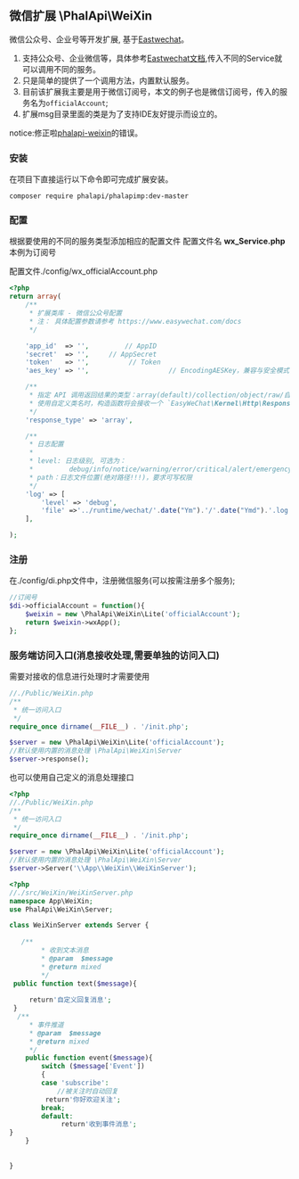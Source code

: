 ## 微信扩展 \PhalApi\WeiXin

微信公众号、企业号等开发扩展, 基于[Eastwechat](https://www.easywechat.com)。

1. 支持公众号、企业微信等，具体参考[Eastwechat文档](https://www.easywechat.com/docs),传入不同的Service就可以调用不同的服务。
2. 只是简单的提供了一个调用方法，内置默认服务。
3. 目前该扩展我主要是用于微信订阅号，本文的例子也是微信订阅号，传入的服务名为`officialAccount`;
4. 扩展msg目录里面的类是为了支持IDE友好提示而设立的。

notice:修正啦[phalapi-weixin](https://github.com/chenall/phalapi-weixin)的错误。

### 安装

在项目下直接运行以下命令即可完成扩展安装。

```
composer require phalapi/phalapimp:dev-master
```

### 配置

根据要使用的不同的服务类型添加相应的配置文件 配置文件名 **wx_Service.php**
本例为订阅号

配置文件./config/wx_officialAccount.php
```php
<?php
return array(
    /**
     * 扩展类库 - 微信公众号配置
     * 注： 具体配置参数请参考 https://www.easywechat.com/docs
     */

    'app_id'  => '',         // AppID
    'secret'  => '',     // AppSecret
    'token'   => '',          // Token
    'aes_key' => '',                    // EncodingAESKey，兼容与安全模式下请一定要填写！！！

    /**
     * 指定 API 调用返回结果的类型：array(default)/collection/object/raw/自定义类名
     * 使用自定义类名时，构造函数将会接收一个 `EasyWeChat\Kernel\Http\Response` 实例
     */
    'response_type' => 'array',

    /**
     * 日志配置
     *
     * level: 日志级别, 可选为：
     *         debug/info/notice/warning/error/critical/alert/emergency
     * path：日志文件位置(绝对路径!!!)，要求可写权限
     */
    'log' => [
        'level' => 'debug',
        'file' =>'../runtime/wechat/'.date("Ym").'/'.date("Ymd").'.log',
    ],

);
```

### 注册

在./config/di.php文件中，注册微信服务(可以按需注册多个服务);

```php
//订阅号
$di->officialAccount = function(){
    $weixin = new \PhalApi\WeiXin\Lite('officialAccount');
    return $weixin->wxApp();
};
```
### 服务端访问入口(消息接收处理,需要单独的访问入口) 

需要对接收的信息进行处理时才需要使用

```php
//./Public/WeiXin.php
/**
 * 统一访问入口
 */
require_once dirname(__FILE__) . '/init.php';

$server = new \PhalApi\WeiXin\Lite('officialAccount');
//默认使用内置的消息处理 \PhalApi\WeiXin\Server
$server->response();
```

也可以使用自己定义的消息处理接口

```php
<?php
//./Public/WeiXin.php
/**
 * 统一访问入口
 */
require_once dirname(__FILE__) . '/init.php';

$server = new \PhalApi\WeiXin\Lite('officialAccount');
//默认使用内置的消息处理 \PhalApi\WeiXin\Server
$server->Server('\\App\\WeiXin\\WeiXinServer');
```
```php
<?php
//./src/WeiXin/WeiXinServer.php
namespace App\WeiXin;
use PhalApi\WeiXin\Server;

class WeiXinServer extends Server {
    
   /**
        * 收到文本消息
        * @param  $message
        * @return mixed 
        */
 public function text($message){
     
     return'自定义回复消息';
 }
  /**
     * 事件推道
     * @param  $message
     * @return mixed 
     */
    public function event($message){
        switch ($message['Event'])
		{
		case 'subscribe':
		    //被关注时自动回复
  		 return'你好欢迎关注';
  		break;  
		default:
  			 return'收到事件消息';
}
    }
  
  
}

```
